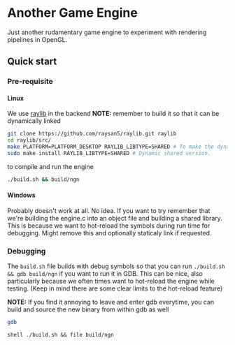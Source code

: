# Another Game Engine

Just another rudamentary game engine to experiment with rendering pipelines in OpenGL.

## Quick start

### Pre-requisite

#### Linux

We use [raylib](https://github.com/raysan5/raylib/wiki/Working-on-GNU-Linux) in the backend **NOTE:** remember to build it so that it can be dynamically linked

```sh
git clone https://github.com/raysan5/raylib.git raylib
cd raylib/src/
make PLATFORM=PLATFORM_DESKTOP RAYLIB_LIBTYPE=SHARED # To make the dynamic shared version.
sudo make install RAYLIB_LIBTYPE=SHARED # Dynamic shared version.
```

to compile and run the engine
```sh
./build.sh && build/ngn
```

#### Windows

Probably doesn't work at all. No idea. If you want to try remember that we're building the engine.c into an object file and building a shared library. This is because we want to hot-reload the symbols during run time for debugging. Might remove this and optionally staticaly link if requested.

### Debugging

The `build.sh` file builds with debug symbols so that you can run `./build.sh && gdb build/ngn` if you want to run it in GDB.
This can be nice, also particularly because we often times want to hot-reload the engine while testing. (Keep in mind there are some clear limits to the hot-reload feature)

**NOTE:** If you find it annoying to leave and enter gdb everytime, you can build and source the new binary from within gdb as well
```sh
gdb
```
```gdb
shell ./build.sh && file build/ngn
```
